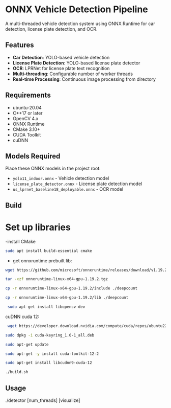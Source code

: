 # ONNX Vehicle Detection Pipeline

A multi-threaded vehicle detection system using ONNX Runtime for car detection, license plate detection, and OCR.

## Features

- **Car Detection**: YOLO-based vehicle detection
- **License Plate Detection**: YOLO-based license plate detector
- **OCR**: LPRNet for license plate text recognition
- **Multi-threading**: Configurable number of worker threads
- **Real-time Processing**: Continuous image processing from directory

## Requirements
- ubuntu-20.04
- C++17 or later
- OpenCV 4.x
- ONNX Runtime
- CMake 3.10+
- CUDA Toolkit
- cuDNN

## Models Required

Place these ONNX models in the project root:
- `yolo11_indoor.onnx` - Vehicle detection model
- `license_plate_detector.onnx` - License plate detection model  
- `us_lprnet_baseline18_deployable.onnx` - OCR model

## Build

# Set up libraries

 -install CMake
 ```bash
 sudo apt install build-essential cmake
 ```

 - get onnxruntime prebuilt lib:
 ```bash
 wget https://github.com/microsoft/onnxruntime/releases/download/v1.19.2/onnxruntime-linux-x64-gpu-1.19.2.tgz
 ```
 ``` bash
 tar -xzf onnxruntime-linux-x64-gpu-1.19.2.tgz
 ```
 ``` bash
 cp -r onnxruntime-linux-x64-gpu-1.19.2/include ./deepcount
 ```
 ```bash
 cp -r onnxruntime-linux-x64-gpu-1.19.2/lib ./deepcount
 ```
```bash
 sudo apt-get install libopencv-dev
 ```

cuDNN cuda 12:
```bash
 wget https://developer.download.nvidia.com/compute/cuda/repos/ubuntu2204/x86_64/cuda-keyring_1.0-1_all.deb
 ```
 ```bash
sudo dpkg -i cuda-keyring_1.0-1_all.deb
```
``` bash
sudo apt-get update
```
```bash
sudo apt-get -y install cuda-toolkit-12-2
```
```bash
sudo apt-get install libcudnn9-cuda-12
```
```bash
./build.sh
```

## Usage
./detector [num_threads] [visualize]